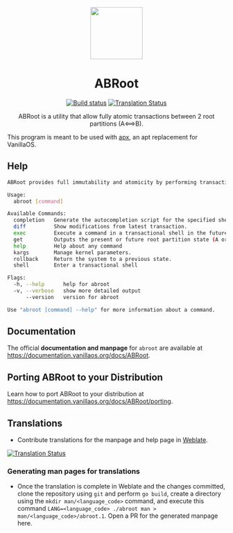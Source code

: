 <div align="center">
  <img src="abroot-logo.svg" height="120">
  <h1 align="center">ABRoot</h1>
  
[![Build status][github-actions-image]][github-actions-url]
[![Translation Status][weblate-image]][weblate-url]

  
[github-actions-url]: https://github.com/Vanilla-OS/ABRoot/actions/workflows/go.yml
[github-actions-image]: https://github.com/Vanilla-OS/ABRoot/actions/workflows/go.yml/badge.svg
[weblate-url]: https://hosted.weblate.org/engage/vanilla-os
[weblate-image]: https://hosted.weblate.org/widgets/vanilla-os/-/abroot/svg-badge.svg
[weblate-status-image]: https://hosted.weblate.org/widgets/vanilla-os/-/abroot/multi-auto.svg

  <p align="center">ABRoot is a utility that allow fully atomic transactions between 2 root partitions (A⟺B).</p>
</div>

This program is meant to be used with [apx](https://github.com/vanilla-os/apx), 
an apt replacement for VanillaOS.

## Help

```bash
ABRoot provides full immutability and atomicity by performing transactions between 2 root partitions (A<->B)

Usage:
  abroot [command]

Available Commands:
  completion   Generate the autocompletion script for the specified shell
  diff         Show modifications from latest transaction.
  exec         Execute a command in a transactional shell in the future root and switch to it on next boot
  get          Outputs the present or future root partition state (A or B)
  help         Help about any command
  kargs        Manage kernel parameters.
  rollback     Return the system to a previous state.
  shell        Enter a transactional shell

Flags:
  -h, --help      help for abroot
  -v, --verbose   show more detailed output
      --version   version for abroot

Use "abroot [command] --help" for more information about a command.
```

## Documentation

The official **documentation and manpage** for `abroot` are available at <https://documentation.vanillaos.org/docs/ABRoot>.

## Porting ABRoot to your Distribution

Learn how to port ABRoot to your distribution at <https://documentation.vanillaos.org/docs/ABRoot/porting>.

## Translations

- Contribute translations for the manpage and help page in [Weblate](https://hosted.weblate.org/projects/vanilla-os/abroot).

[![Translation Status][weblate-status-image]][weblate-url]

### Generating man pages for translations

- Once the translation is complete in Weblate and the changes committed, clone the repository using `git` and perform `go build`, create a directory using the `mkdir man/<language_code>` command, and execute this command `LANG=<language_code> ./abroot man > man/<language_code>/abroot.1`. Open a PR for the generated manpage here.

